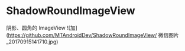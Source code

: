 # ShadowRoundImageView
阴影、圆角的 ImageView
![加](https://github.com/MTAndroidDev/ShadowRoundImageView/ 微信图片_20170915141710.jpg)
